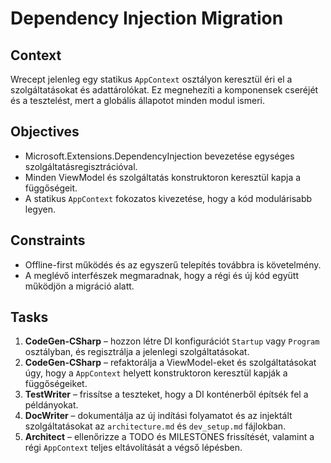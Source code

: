 # Dependency Injection Migration

## Context
Wrecept jelenleg egy statikus `AppContext` osztályon keresztül éri el a szolgáltatásokat és adattárolókat. Ez megnehezíti a komponensek cseréjét és a tesztelést, mert a globális állapotot minden modul ismeri.

## Objectives
- Microsoft.Extensions.DependencyInjection bevezetése egységes szolgáltatásregisztrációval.
- Minden ViewModel és szolgáltatás konstruktoron keresztül kapja a függőségeit.
- A statikus `AppContext` fokozatos kivezetése, hogy a kód modulárisabb legyen.

## Constraints
- Offline-first működés és az egyszerű telepítés továbbra is követelmény.
- A meglévő interfészek megmaradnak, hogy a régi és új kód együtt működjön a migráció alatt.

## Tasks
1. **CodeGen-CSharp** – hozzon létre DI konfigurációt `Startup` vagy `Program` osztályban, és regisztrálja a jelenlegi szolgáltatásokat.
2. **CodeGen-CSharp** – refaktorálja a ViewModel-eket és szolgáltatásokat úgy, hogy a `AppContext` helyett konstruktoron keresztül kapják a függőségeiket.
3. **TestWriter** – frissítse a teszteket, hogy a DI konténerből építsék fel a példányokat.
4. **DocWriter** – dokumentálja az új indítási folyamatot és az injektált szolgáltatásokat az `architecture.md` és `dev_setup.md` fájlokban.
5. **Architect** – ellenőrizze a TODO és MILESTONES frissítését, valamint a régi `AppContext` teljes eltávolítását a végső lépésben.
